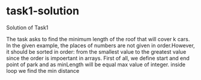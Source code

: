 # task1-solution
Solution of Task1

The task asks to find the minimum length of the roof that will cover k cars.
In the given example, the places of numbers are not given in order.However, it should be sorted in order: from the smallest value to the greatest value since the order is impoertant in arrays.
First of all, we define start and end point of park and as minLength will be equal max value of integer.
inside loop we find the min distance




